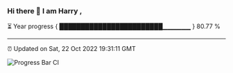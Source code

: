### Hi there 👋 I am Harry , 

⏳ Year progress { ████████████████████████▁▁▁▁▁▁ } 80.77 %

---

⏰ Updated on Sat, 22 Oct 2022 19:31:11 GMT

![Progress Bar CI](https://github.com/duykhang68/duykhang68/workflows/Progress%20Bar%20CI/badge.svg)
